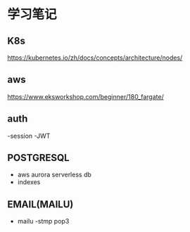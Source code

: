 # 学习笔记

## K8s
https://kubernetes.io/zh/docs/concepts/architecture/nodes/
## aws
https://www.eksworkshop.com/beginner/180_fargate/

## auth
-session
-JWT


## POSTGRESQL
- aws aurora serverless db
- indexes

## EMAIL(MAILU)
- mailu
-stmp pop3